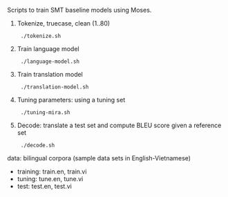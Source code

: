 Scripts to train SMT baseline models using Moses.

1. Tokenize, truecase, clean (1..80)

        ./tokenize.sh

2. Train language model

        ./language-model.sh
    
3. Train translation model

        ./translation-model.sh
    
4. Tuning parameters: using a tuning set
    
        ./tuning-mira.sh
    
5. Decode: translate a test set and compute BLEU score given a reference set

        ./decode.sh

data: bilingual corpora (sample data sets in English-Vietnamese)
  - training: train.en, train.vi
  - tuning: tune.en, tune.vi
  - test: test.en, test.vi
  
  
